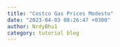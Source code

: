 ```yaml
---
title: "Costco Gas Prices Modesto"
date: "2023-04-03 08:26:47 +0300"
author: NrdyBhu1
category: tutorial blog
---
```

